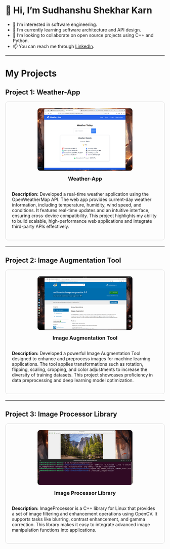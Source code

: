 # 👋 Hi, I’m Sudhanshu Shekhar Karn

- 👀 I’m interested in software engineering.
- 🌱 I’m currently learning software architecture and API design.
- 💞️ I’m looking to collaborate on open source projects using C++ and Python.
- 📫 You can reach me through [LinkedIn](https://www.linkedin.com/in/sudhanshu-karn-44653a214).

---

# My Projects

## Project 1: **Weather-App**
<div style="display: flex; flex-direction: column; align-items: center; border: 1px solid #ddd; padding: 20px; margin-bottom: 20px; border-radius: 8px;">
    <img src="/images/Screenshot%20from%202025-01-17%2013-39-27.png" alt="Weather App Screenshot" width="300" style="border-radius: 8px;">
    <h3 style="margin-top: 15px;">Weather-App</h3>
    <p><strong>Description:</strong> Developed a real-time weather application using the OpenWeatherMap API. The web app provides current-day weather information, including temperature, humidity, wind speed, and conditions. It features real-time updates and an intuitive interface, ensuring cross-device compatibility. This project highlights my ability to build scalable, high-performance web applications and integrate third-party APIs effectively.</p>
</div>

---

## Project 2: **Image Augmentation Tool**
<div style="display: flex; flex-direction: column; align-items: center; border: 1px solid #ddd; padding: 20px; margin-bottom: 20px; border-radius: 8px;">
    <img src="/images/Screenshot%20from%202025-01-25%2000-02-08.png" alt="Image Augmentation Tool Screenshot" width="300" style="border-radius: 8px;">
    <h3 style="margin-top: 15px;">Image Augmentation Tool</h3>
    <p><strong>Description:</strong> Developed a powerful Image Augmentation Tool designed to enhance and preprocess images for machine learning applications. The tool applies transformations such as rotation, flipping, scaling, cropping, and color adjustments to increase the diversity of training datasets. This project showcases proficiency in data preprocessing and deep learning model optimization.</p>
</div>

---

## Project 3: **Image Processor Library**
<div style="display: flex; flex-direction: column; align-items: center; border: 1px solid #ddd; padding: 20px; margin-bottom: 20px; border-radius: 8px;">
    <img src="/images/Screenshot%20from%202025-01-21%2017-47-32.png" alt="Image Processor Library Screenshot" width="300" style="border-radius: 8px;">
    <h3 style="margin-top: 15px;">Image Processor Library</h3>
    <p><strong>Description:</strong> ImageProcessor is a C++ library for Linux that provides a set of image filtering and enhancement operations using OpenCV. It supports tasks like blurring, contrast enhancement, and gamma correction. This library makes it easy to integrate advanced image manipulation functions into applications.</p>
</div>
